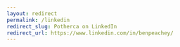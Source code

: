 ```yaml
---
layout: redirect
permalink: /linkedin
redirect_slug: Potherca on LinkedIn
redirect_url: https://www.linkedin.com/in/benpeachey/
---
```

